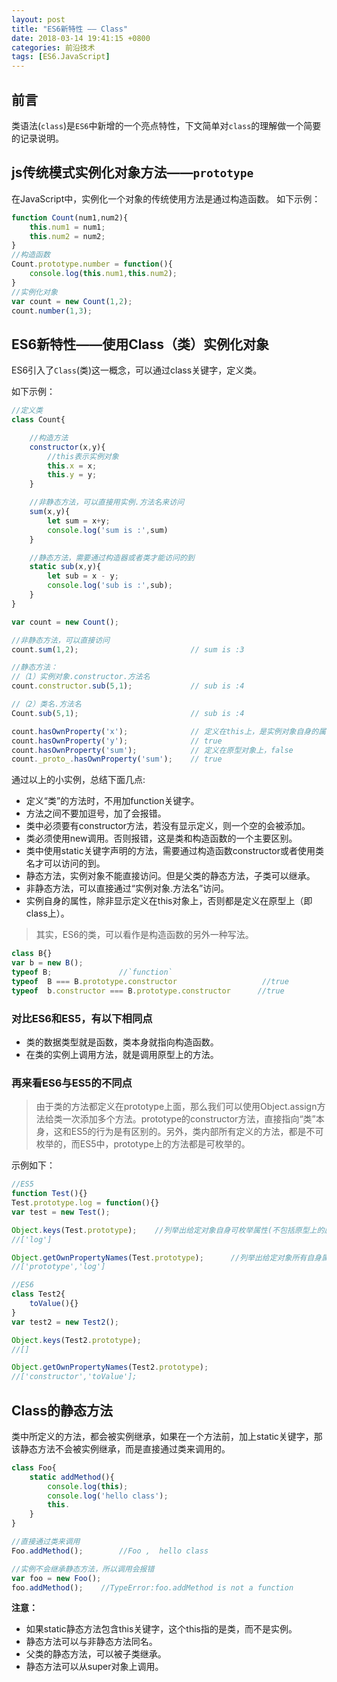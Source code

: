 ```yaml
---
layout: post
title: "ES6新特性 —— Class"
date: 2018-03-14 19:41:15 +0800
categories: 前沿技术
tags: [ES6.JavaScript]
---
```


## 前言
类语法(`class`)是`ES6`中新增的一个亮点特性，下文简单对`class`的理解做一个简要的记录说明。
<!-- more -->

## js传统模式实例化对象方法——`prototype`
在JavaScript中，实例化一个对象的传统使用方法是通过构造函数。
如下示例：

```js
function Count(num1,num2){
    this.num1 = num1;
    this.num2 = num2;
}
//构造函数
Count.prototype.number = function(){
    console.log(this.num1,this.num2);
}
//实例化对象
var count = new Count(1,2);
count.number(1,3);

```
## ES6新特性——使用Class（类）实例化对象

ES6引入了`Class`(类)这一概念，可以通过class关键字，定义类。

如下示例：

```js
//定义类
class Count{

    //构造方法
    constructor(x,y){
        //this表示实例对象
        this.x = x;
        this.y = y;
    }

    //非静态方法，可以直接用实例.方法名来访问
    sum(x,y){
        let sum = x+y;
        console.log('sum is :',sum)
    }

    //静态方法，需要通过构造器或者类才能访问的到
    static sub(x,y){
        let sub = x - y;
        console.log('sub is :',sub);
    }
}

var count = new Count();

//非静态方法，可以直接访问
count.sum(1,2);                         // sum is :3

//静态方法：
//（1）实例对象.constructor.方法名
count.constructor.sub(5,1);             // sub is :4

//（2）类名.方法名
Count.sub(5,1);                         // sub is :4

count.hasOwnProperty('x');              // 定义在this上，是实例对象自身的属性true
count.hasOwnProperty('y');              // true
count.hasOwnProperty('sum');            // 定义在原型对象上，false
count._proto_.hasOwnProperty('sum');    // true
```

通过以上的小实例，总结下面几点:

+ 定义“类”的方法时，不用加function关键字。
+ 方法之间不要加逗号，加了会报错。
+ 类中必须要有constructor方法，若没有显示定义，则一个空的会被添加。
+ 类必须使用new调用。否则报错，这是类和构造函数的一个主要区别。
+ 类中使用static关键字声明的方法，需要通过构造函数constructor或者使用类名才可以访问的到。
+ 静态方法，实例对象不能直接访问。但是父类的静态方法，子类可以继承。
+ 非静态方法，可以直接通过“实例对象.方法名”访问。
+ 实例自身的属性，除非显示定义在this对象上，否则都是定义在原型上（即class上）。

> 其实，ES6的类，可以看作是构造函数的另外一种写法。

```js
class B{}
var b = new B();
typeof B;               //`function`
typeof  B === B.prototype.constructor                   //true
typeof  b.constructor === B.prototype.constructor      //true
```

### 对比ES6和ES5，有以下相同点

+ 类的数据类型就是函数，类本身就指向构造函数。
+ 在类的实例上调用方法，就是调用原型上的方法。

### 再来看ES6与ES5的不同点

 > 由于类的方法都定义在prototype上面，那么我们可以使用Object.assign方法给类一次添加多个方法。prototype的constructor方法，直接指向“类”本身，这和ES5的行为是有区别的。另外，类内部所有定义的方法，都是不可枚举的，而ES5中，prototype上的方法都是可枚举的。
 
示例如下：

```js
//ES5
function Test(){}
Test.prototype.log = function(){}
var test = new Test();

Object.keys(Test.prototype);    //列举出给定对象自身可枚举属性(不包括原型上的属性)   
//['log']

Object.getOwnPropertyNames(Test.prototype);      //列举出给定对象所有自身属性的名称（包括不可枚举属性但不包括Symbol值作为名称的属性）  
//['prototype','log']

//ES6
class Test2{
    toValue(){}
}
var test2 = new Test2();

Object.keys(Test2.prototype);
//[]

Object.getOwnPropertyNames(Test2.prototype);
//['constructor','toValue'];
```

## Class的静态方法

 类中所定义的方法，都会被实例继承，如果在一个方法前，加上static关键字，那该静态方法不会被实例继承，而是直接通过类来调用的。

```js
class Foo{
    static addMethod(){
        console.log(this);
        console.log('hello class');
        this.
    }
}

//直接通过类来调用
Foo.addMethod();        //Foo ,  hello class

//实例不会继承静态方法，所以调用会报错
var foo = new Foo();
foo.addMethod();    //TypeError:foo.addMethod is not a function
```

**注意：**

+ 如果static静态方法包含this关键字，这个this指的是类，而不是实例。
+ 静态方法可以与非静态方法同名。
+ 父类的静态方法，可以被子类继承。
+ 静态方法可以从super对象上调用。
